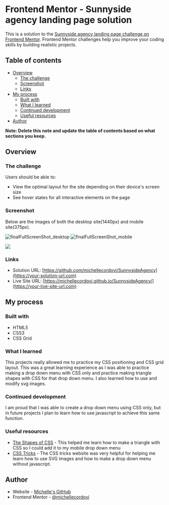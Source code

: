 # Frontend Mentor - Sunnyside agency landing page solution

This is a solution to the [Sunnyside agency landing page challenge on Frontend Mentor](https://www.frontendmentor.io/challenges/sunnyside-agency-landing-page-7yVs3B6ef). Frontend Mentor challenges help you improve your coding skills by building realistic projects.

## Table of contents

- [Overview](#overview)
  - [The challenge](#the-challenge)
  - [Screenshot](#screenshot)
  - [Links](#links)
- [My process](#my-process)
  - [Built with](#built-with)
  - [What I learned](#what-i-learned)
  - [Continued development](#continued-development)
  - [Useful resources](#useful-resources)
- [Author](#author)


**Note: Delete this note and update the table of contents based on what sections you keep.**

## Overview

### The challenge

Users should be able to:

- View the optimal layout for the site depending on their device's screen size
- See hover states for all interactive elements on the page

### Screenshot
Below are the images of both the desktop site(1440px) and mobile site(375px).

![finalFullScreenShot_desktop](https://github.com/michellecordovi/SunnysideAgency/assets/165519977/a055647c-73f0-4f0f-ab8c-76f9b3d32b5f) ![finalFullScreenShot_mobile](https://github.com/michellecordovi/SunnysideAgency/assets/165519977/472dd0ed-5804-4456-812e-6e64595c4d65)

![](./screenshot.jpg)



### Links

- Solution URL: [https://github.com/michellecordovi/SunnysideAgency](https://your-solution-url.com)
- Live Site URL: [https://michellecordovi.github.io/SunnysideAgency/](https://your-live-site-url.com)

## My process

### Built with

- HTML5
- CSS3
- CSS Grid


### What I learned

This projects really allowed me to practice my CSS positioning and CSS grid layout. This was a great learning experience as I was able to practice making a drop down menu with CSS only and practice making triangle shapes with CSS for that drop down menu. I also learned how to use and modify svg images.


### Continued development

I am proud that I was able to create a drop down menu using CSS only, but in future projects I plan to learn how to use javascript to achieve this same function.

### Useful resources

- [The Shapes of CSS](https://css-tricks.com/the-shapes-of-css/) - This helped me learn how to make a triangle with CSS so I could add it to my mobile drop down menu
- [CSS Tricks](https://css-tricks.com/) - The CSS tricks website was very helpful for helping me learn how to use SVG images and how to make a drop down menu without javascript.


## Author

- Website - [Michelle's GitHub](https://github.com/michellecordovi)
- Frontend Mentor - [@michellecordovi](https://www.frontendmentor.io/profile/michellecordovi)
